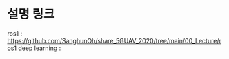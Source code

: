 # 설명 링크
ros1 : https://github.com/SanghunOh/share_5GUAV_2020/tree/main/00_Lecture/ros1
deep learning :
